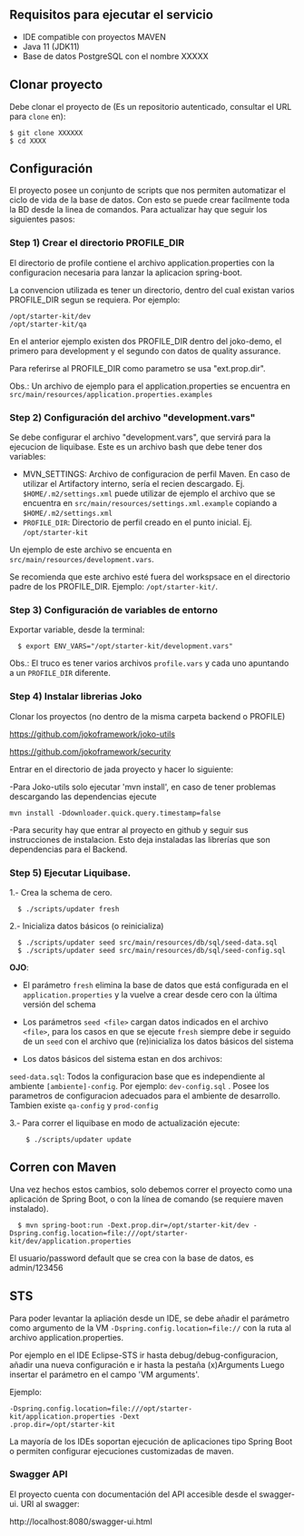 ## Requisitos para ejecutar el servicio

* IDE compatible con proyectos MAVEN
* Java 11 (JDK11)
* Base de datos PostgreSQL con el nombre XXXXX

## Clonar proyecto

Debe clonar el proyecto de (Es un repositorio autenticado, consultar el URL para `clone` en):

```shell
$ git clone XXXXXX
$ cd XXXX
```

## Configuración
El proyecto posee un conjunto de scripts que nos permiten automatizar el ciclo
 de vida de la base de datos. Con esto se puede crear facilmente toda la BD 
 desde la linea de comandos. Para actualizar hay que seguir los siguientes 
 pasos:
  
 ### Step 1) Crear el directorio PROFILE_DIR
 El directorio de profile contiene el archivo application.properties con la 
 configuracion necesaria para lanzar la aplicacion spring-boot.
 
 La convencion utilizada es tener un directorio, dentro del cual existan 
 varios PROFILE_DIR segun se requiera. Por ejemplo:
 ```shell
 /opt/starter-kit/dev
 /opt/starter-kit/qa
 ```
 
 En el anterior ejemplo existen dos PROFILE_DIR dentro del joko-demo, el 
 primero para development y el segundo con datos de quality assurance.
 
 Para referirse al PROFILE_DIR como parametro se usa "ext.prop.dir".
 
 Obs.: Un archivo de ejemplo para el application.properties se encuentra en 
 `src/main/resources/application.properties.examples`
  
  ### Step 2) Configuración del archivo "development.vars"
  
  Se debe configurar el archivo "development.vars", que servirá para la 
  ejecucion de liquibase. Este es un archivo bash que debe tener dos variables: 
  
  - MVN_SETTINGS: Archivo de configuracion de perfil Maven. En caso de utilizar
   el Artifactory interno, sería el recien descargado. Ej. ` $HOME/.m2/settings.xml` 
   puede utilizar de ejemplo el archivo que se encuentra en 
   `src/main/resources/settings.xml.example` copiando a `$HOME/.m2/settings.xml`
  - `PROFILE_DIR`: Directorio de perfil creado en el punto inicial. Ej. 
  `/opt/starter-kit`
  
  Un ejemplo de este archivo se encuenta en `src/main/resources/development.vars`.
  
  Se recomienda que este archivo esté fuera del workspsace en el directorio 
  padre de los PROFILE_DIR. Ejemplo: ``/opt/starter-kit/``.
  
  ### Step 3) Configuración de variables de entorno
  Exportar variable, desde la terminal:
  ```shell
    $ export ENV_VARS="/opt/starter-kit/development.vars"
  ```
  Obs.: El truco es tener varios archivos `profile.vars` y cada uno apuntando a
   un `PROFILE_DIR` diferente. 
   
  ### Step 4) Instalar librerias Joko
	
Clonar los proyectos (no dentro de la misma carpeta backend o PROFILE)
	
https://github.com/jokoframework/joko-utils

https://github.com/jokoframework/security

Entrar en el directorio de jada proyecto y hacer lo siguiente:

-Para Joko-utils solo ejecutar 'mvn install', en caso de tener problemas descargando las dependencias ejecute
 
 `mvn install -Ddownloader.quick.query.timestamp=false`

-Para security hay que entrar al proyecto en github y seguir sus instrucciones de instalacion. Esto deja instaladas las librerías que son dependencias para el Backend.

  ### Step 5) Ejecutar Liquibase.
  
1.- Crea la schema de cero.
  ```shell
    $ ./scripts/updater fresh
  ```
2.- Inicializa datos básicos (o reinicializa)
  ```shell
    $ ./scripts/updater seed src/main/resources/db/sql/seed-data.sql
    $ ./scripts/updater seed src/main/resources/db/sql/seed-config.sql
  ```
  **OJO**:
* El parámetro `fresh` elimina la base de datos que está configurada en el `application.properties` y la vuelve a crear desde cero con la última versión del schema
  
* Los parámetros `seed <file>` cargan datos indicados en el archivo `<file>`, para los casos en que se ejecute `fresh` siempre debe ir seguido de un `seed` con el archivo que (re)inicializa los datos básicos del sistema 
  
* Los datos básicos del sistema estan en dos archivos:

`seed-data.sql`: Todos la configuracion base que es independiente al ambiente
`[ambiente]-config`. Por ejemplo: `dev-config.sql` . Posee los parametros de configuracion adecuados  para el ambiente de desarrollo. Tambien existe `qa-config` y `prod-config`
  
3.- Para correr el liquibase en modo de actualización ejecute:  
```
    $ ./scripts/updater update
  ```
    
## Corren con Maven

Una vez hechos estos cambios, solo debemos correr el proyecto como una 
aplicación de Spring Boot, o con la línea de comando (se requiere maven instalado).

```shell
  $ mvn spring-boot:run -Dext.prop.dir=/opt/starter-kit/dev -Dspring.config.location=file:///opt/starter-kit/dev/application.properties
```


El usuario/password default que se crea con la base de datos, es admin/123456

STS
----
Para poder levantar la apliación desde un IDE, se debe añadir el parámetro 
como argumento de la VM `-Dspring.config.location=file://` 
 con la ruta al archivo  application.properties. 
 
 Por ejemplo en el IDE  Eclipse-STS  ir hasta debug/debug-configuracion,  añadir una nueva configuración e ir hasta la pestaña (x)Arguments Luego insertar el parámetro en el campo 'VM arguments'. 
 
 Ejemplo:

    -Dspring.config.location=file:///opt/starter-kit/application.properties -Dext
    .prop.dir=/opt/starter-kit


La mayoría de los IDEs soportan ejecución de aplicaciones tipo Spring Boot o 
permiten configurar ejecuciones customizadas de maven.

### Swagger API
El proyecto cuenta con documentación del API accesible desde el swagger-ui. URI al swagger:

http://localhost:8080/swagger-ui.html

